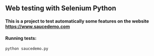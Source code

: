 ## Web testing with Selenium Python
#### This is a project to test automatically some features on the website https://www.saucedemo.com
#### Running tests:
```
python saucedemo.py
```
